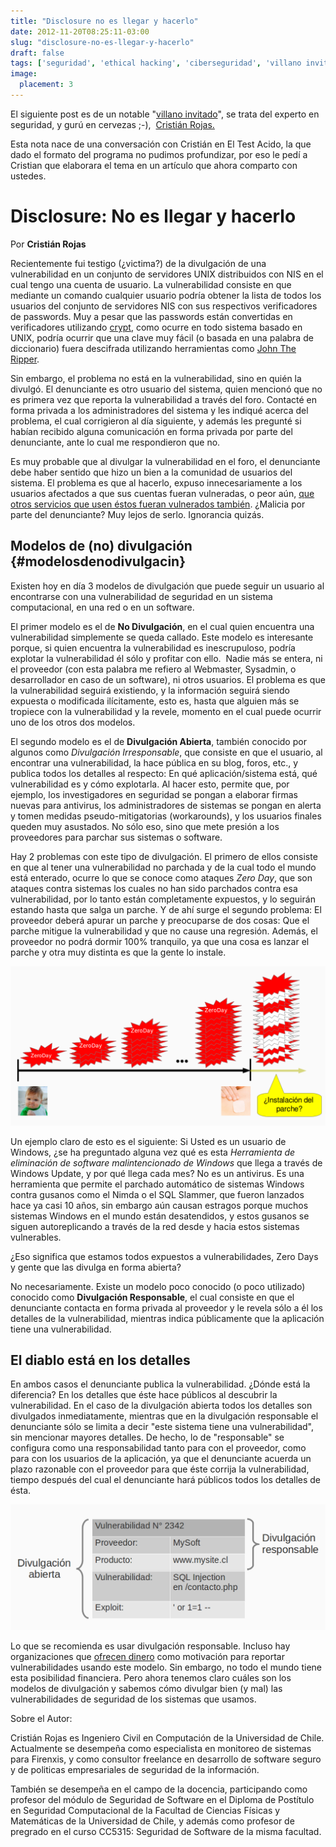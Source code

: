 ```yaml
---
title: "Disclosure no es llegar y hacerlo"
date: 2012-11-20T08:25:11-03:00
slug: "disclosure-no-es-llegar-y-hacerlo"
draft: false
tags: ['seguridad', 'ethical hacking', 'ciberseguridad', 'villano invitado']
image:
  placement: 3
---
```


El siguiente post es de un notable "[villano invitado](/tags/villano-invitado/)", se
trata del experto en seguridad, y gurú en cervezas ;-),  
[Cristián Rojas.](http://injcristianrojas.github.com/about.html)

Esta nota nace de una conversación con Cristián en El Test Acido, la que
dado el formato del programa no pudimos profundizar, por eso le pedí a
Cristian que elaborara el tema en un artículo que ahora comparto con
ustedes.

Disclosure: No es llegar y hacerlo 
==================================

Por **Cristián Rojas**

Recientemente fui testigo (¿victima?) de la divulgación de una
vulnerabilidad en un conjunto de servidores UNIX distribuidos con NIS en
el cual tengo una cuenta de usuario. La vulnerabilidad consiste en que
mediante un comando cualquier usuario podría obtener la lista de todos
los usuarios del conjunto de servidores NIS con sus respectivos
verificadores de passwords. Muy a pesar que las passwords están
convertidas en verificadores utilizando
[crypt](http://unix.stackexchange.com/questions/8229/what-methods-are-used-to-encrypt-passwords-in-etc-passwd-and-etc-shadow),
como ocurre en todo sistema basado en UNIX, podría ocurrir que una clave
muy fácil (o basada en una palabra de diccionario) fuera descifrada
utilizando herramientas como [John The
Ripper](http://www.openwall.com/john/).

Sin embargo, el problema no está en la vulnerabilidad, sino en quién la
divulgó. El denunciante es otro usuario del sistema, quien mencionó que
no es primera vez que reporta la vulnerabilidad a través del foro.
Contacté en forma privada a los administradores del sistema y les
indiqué acerca del problema, el cual corrigieron al día siguiente, y
además les pregunté si habían recibido alguna comunicación en forma
privada por parte del denunciante, ante lo cual me respondieron que no.

Es muy probable que al divulgar la vulnerabilidad en el foro, el
denunciante debe haber sentido que hizo un bien a la comunidad de
usuarios del sistema. El problema es que al hacerlo, expuso
innecesariamente a los usuarios afectados a que sus cuentas fueran
vulneradas, o peor aún, [que otros servicios que usen éstos fueran
vulnerados
también](http://splm.blogspot.com/2011/11/guia-practica-para-el-manejo-de.html).
¿Malicia por parte del denunciante? Muy lejos de serlo. Ignorancia
quizás.

Modelos de (no) divulgación {#modelosdenodivulgacin}
---------------------------

Existen hoy en día 3 modelos de divulgación que puede seguir un usuario
al encontrarse con una vulnerabilidad de seguridad en un sistema
computacional, en una red o en un software.

El primer modelo es el de **No Divulgación**, en el cual quien encuentra
una vulnerabilidad simplemente se queda callado. Este modelo es
interesante porque, si quien encuentra la vulnerabilidad es
inescrupuloso, podría explotar la vulnerabilidad él sólo y profitar con
ello.  Nadie más se entera, ni el proveedor (con esta palabra me refiero
al Webmaster, Sysadmin, o desarrollador en caso de un software), ni
otros usuarios. El problema es que la vulnerabilidad seguirá existiendo,
y la información seguirá siendo expuesta o modificada ilícitamente, esto
es, hasta que alguien más se tropiece con la vulnerabilidad y la revele,
momento en el cual puede ocurrir uno de los otros dos modelos.

El segundo modelo es el de **Divulgación Abierta**, también conocido por
algunos como *Divulgación Irresponsable*, que consiste en que el
usuario, al encontrar una vulnerabilidad, la hace pública en su blog,
foros, etc., y publica todos los detalles al respecto: En qué
aplicación/sistema está, qué vulnerabilidad es y cómo explotarla. Al
hacer esto, permite que, por ejemplo, los investigadores en seguridad se
pongan a elaborar firmas nuevas para antivirus, los administradores de
sistemas se pongan en alerta y tomen medidas pseudo-mitigatorias
(workarounds), y los usuarios finales queden muy asustados. No sólo eso,
sino que mete presión a los proveedores para parchar sus sistemas o
software.

Hay 2 problemas con este tipo de divulgación. El primero de ellos
consiste en que al tener una vulnerabilidad no parchada y de la cual
todo el mundo está enterado, ocurre lo que se conoce como ataques *Zero
Day*, que son ataques contra sistemas los cuales no han sido parchados
contra esa vulnerabilidad, por lo tanto están completamente expuestos, y
lo seguirán estando hasta que salga un parche. Y de ahí surge el segundo
problema: El proveedor deberá apurar un parche y preocuparse de dos
cosas: Que el parche mitigue la vulnerabilidad y que no cause una
regresión. Además, el proveedor no podrá dormir 100% tranquilo, ya que
una cosa es lanzar el parche y otra muy distinta es que la gente lo
instale.

![](zeroDays.png)

Un ejemplo claro de esto es el siguiente: Si Usted es un usuario de
Windows, ¿se ha preguntado alguna vez
qué es esta *Herramienta de eliminación de software malintencionado de
Windows* que llega a través de Windows Update, y por qué llega cada mes?
No es un antivirus. Es una herramienta que permite el parchado
automático de sistemas Windows contra gusanos como el Nimda o el SQL
Slammer, que fueron lanzados hace ya casi 10 años, sin embargo aún
causan estragos porque muchos sistemas Windows en el mundo están
desatendidos, y estos gusanos se siguen autoreplicando a través de la
red desde y hacia estos sistemas vulnerables.

¿Eso significa que estamos todos expuestos a vulnerabilidades, Zero Days
y gente que las divulga en forma abierta?

No necesariamente. Existe un modelo poco conocido (o poco utilizado)
conocido como **Divulgación Responsable**, el cual consiste en que el
denunciante contacta en forma privada al proveedor y le revela sólo a él
los detalles de la vulnerabilidad, mientras indica públicamente que la
aplicación tiene una vulnerabilidad.

## El diablo está en los detalles 

En ambos casos el denunciante publica la vulnerabilidad. ¿Dónde está la
diferencia? En los detalles que éste hace públicos al descubrir la
vulnerabilidad. En el caso de la divulgación abierta todos los detalles
son divulgados inmediatamente, mientras que en la divulgación
responsable el denunciante sólo se limita a decir "este sistema tiene
una vulnerabilidad", sin mencionar mayores detalles. De hecho, lo de
"responsable" se configura como una responsabilidad tanto para con el
proveedor, como para con los usuarios de la aplicación, ya que el
denunciante acuerda un plazo razonable con el proveedor para que éste
corrija la vulnerabilidad, tiempo después del cual el denunciante hará
públicos todos los detalles de ésta.

![](detalles.png)

Lo que se recomienda es usar divulgación responsable. Incluso hay
organizaciones que [ofrecen dinero](https://www.google.com/about/appsecurity/reward-program/) como
motivación para reportar vulnerabilidades usando este modelo. Sin
embargo, no todo el mundo tiene esta posibilidad financiera. Pero ahora
tenemos claro cuáles son los modelos de divulgación y sabemos cómo
divulgar bien (y mal) las vulnerabilidades de seguridad de los sistemas
que usamos.

Sobre el Autor:

Cristián Rojas es Ingeniero Civil en Computación de la Universidad de
Chile. Actualmente se desempeña como especialista en monitoreo de
sistemas para Firenxis, y como consultor freelance en desarrollo de
software seguro y de politicas empresariales de seguridad de la
información.

También se desempeña en el campo de la docencia, participando como
profesor del módulo de Seguridad de Software en el Diploma de Postítulo
en Seguridad Computacional de la Facultad de Ciencias Físicas y
Matemáticas de la Universidad de Chile, y además como profesor de
pregrado en el curso CC5315: Seguridad de Software de la misma facultad.

